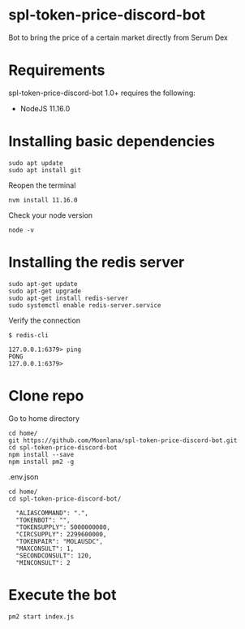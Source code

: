 # spl-token-price-discord-bot
Bot to bring the price of a certain market directly from Serum Dex

# Requirements
spl-token-price-discord-bot 1.0+ requires the following:
* NodeJS 11.16.0

# Installing basic dependencies
```
sudo apt update
sudo apt install git
```
Reopen the terminal
```
nvm install 11.16.0
```

Check your node version
```
node -v 
```

# Installing the redis server
```
sudo apt-get update
sudo apt-get upgrade
sudo apt-get install redis-server
sudo systemctl enable redis-server.service
```

Verify the connection
```
$ redis-cli

127.0.0.1:6379> ping
PONG
127.0.0.1:6379>
```


# Clone repo

Go to home directory
```
cd home/ 
git https://github.com/Moonlana/spl-token-price-discord-bot.git
cd spl-token-price-discord-bot
npm install --save
npm install pm2 -g
```

.env.json
```
cd home/
cd spl-token-price-discord-bot/
```

```
  "ALIASCOMMAND": ".",
  "TOKENBOT": "",
  "TOKENSUPPLY": 5000000000,
  "CIRCSUPPLY": 2299600000,
  "TOKENPAIR": "MOLAUSDC",
  "MAXCONSULT": 1,
  "SECONDCONSULT": 120,
  "MINCONSULT": 2
```

# Execute the bot

```
pm2 start index.js
```

